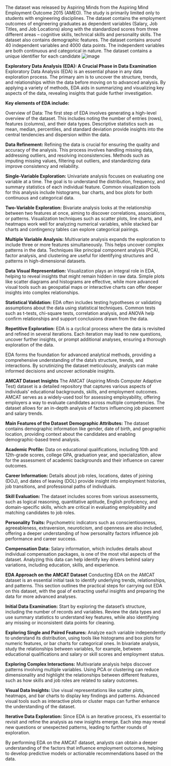 The dataset was released by Aspiring Minds from the Aspiring Mind Employment Outcome 2015 (AMEO). The study is primarily limited only to students with engineering disciplines. The dataset contains the employment outcomes of engineering graduates as dependent variables (Salary, Job Titles, and Job Locations) along with the standardized scores from three different areas – cognitive skills, technical skills and personality skills. The dataset also contains demographic features. The dataset contains around 40 independent variables and 4000 data points. The independent variables are both continuous and categorical in nature. The dataset contains a unique identifier for each candidate
![image](https://github.com/user-attachments/assets/8993d886-5f39-4510-abac-db56b80cc0b2)

**Exploratory Data Analysis (EDA): A Crucial Phase in Data Examination**
Exploratory Data Analysis (EDA) is an essential phase in any data exploration process. The primary aim is to uncover the structure, trends, and relationships within the data before moving on to advanced analysis. By applying a variety of methods, EDA aids in summarizing and visualizing key aspects of the data, revealing insights that guide further investigation.

**Key elements of EDA include:**

Overview of Data:
The first step of EDA involves generating a high-level overview of the dataset. This includes noting the number of entries (rows), features (columns), and their data types. Descriptive statistics such as mean, median, percentiles, and standard deviation provide insights into the central tendencies and dispersion within the data.

**Data Refinement:**
Refining the data is crucial for ensuring the quality and accuracy of the analysis. This process involves handling missing data, addressing outliers, and resolving inconsistencies. Methods such as imputing missing values, filtering out outliers, and standardizing data improve consistency and reliability.

**Single-Variable Exploration:**
Univariate analysis focuses on evaluating one variable at a time. The goal is to understand the distribution, frequency, and summary statistics of each individual feature. Common visualization tools for this analysis include histograms, bar charts, and box plots for both continuous and categorical data.

**Two-Variable Exploration:**
Bivariate analysis looks at the relationship between two features at once, aiming to discover correlations, associations, or patterns. Visualization techniques such as scatter plots, line charts, and heatmaps work well for analyzing numerical variables, while stacked bar charts and contingency tables can explore categorical pairings.

**Multiple Variable Analysis:**
Multivariate analysis expands the exploration to include three or more features simultaneously. This helps uncover complex patterns in the data. Techniques like principal component analysis (PCA), factor analysis, and clustering are useful for identifying structures and patterns in high-dimensional datasets.

**Data Visual Representation:**
Visualization plays an integral role in EDA, helping to reveal insights that might remain hidden in raw data. Simple plots like scatter diagrams and histograms are effective, while more advanced visual tools such as geospatial maps or interactive charts can offer deeper insights into complex relationships.

**Statistical Validation:**
EDA often includes testing hypotheses or validating assumptions about the data using statistical techniques. Common tests such as t-tests, chi-square tests, correlation analysis, and ANOVA help confirm relationships and support conclusions drawn from the data.

**Repetitive Exploration:**
EDA is a cyclical process where the data is revisited and refined in several iterations. Each iteration may lead to new questions, uncover further insights, or prompt additional analyses, ensuring a thorough exploration of the data.

EDA forms the foundation for advanced analytical methods, providing a comprehensive understanding of the data’s structure, trends, and interactions. By scrutinizing the dataset meticulously, analysts can make informed decisions and uncover actionable insights.

**AMCAT Dataset Insights**
The AMCAT (Aspiring Minds Computer Adaptive Test) dataset is a detailed repository that captures various aspects of individuals' educational backgrounds, skills, and employment outcomes. AMCAT serves as a widely-used tool for assessing employability, offering employers a way to evaluate candidates across multiple competencies. The dataset allows for an in-depth analysis of factors influencing job placement and salary trends.

**Main Features of the Dataset**
**Demographic Attributes:**
The dataset contains demographic information like gender, date of birth, and geographic location, providing context about the candidates and enabling demographic-based trend analysis.

**Academic Profile:**
Data on educational qualifications, including 10th and 12th-grade scores, college GPA, graduation year, and specialization, allow for the assessment of academic backgrounds and their influence on career outcomes.

**Career Information:**
Details about job roles, locations, dates of joining (DOJ), and dates of leaving (DOL) provide insight into employment histories, job transitions, and professional paths of individuals.

**Skill Evaluation:**
The dataset includes scores from various assessments, such as logical reasoning, quantitative aptitude, English proficiency, and domain-specific skills, which are critical in evaluating employability and matching candidates to job roles.

**Personality Traits:**
Psychometric indicators such as conscientiousness, agreeableness, extraversion, neuroticism, and openness are also included, offering a deeper understanding of how personality factors influence job performance and career success.

**Compensation Data:**
Salary information, which includes details about individual compensation packages, is one of the most vital aspects of the dataset. Analyzing this data can help identify key drivers behind salary variations, including education, skills, and experience.

**EDA Approach on the AMCAT Dataset**
Conducting EDA on the AMCAT dataset is an essential initial task to identify underlying trends, relationships, and patterns. This section outlines the practical steps for carrying out EDA on this dataset, with the goal of extracting useful insights and preparing the data for more advanced analyses.

**Initial Data Examination:**
Start by exploring the dataset’s structure, including the number of records and variables. Review the data types and use summary statistics to understand key features, while also identifying any missing or inconsistent data points for cleaning.

**Exploring Single and Paired Features:**
Analyze each variable independently to understand its distribution, using tools like histograms and box plots for numeric features, or bar charts for categorical ones. In bivariate analysis, study the relationships between variables, for example, between educational qualifications and salary or skill scores and employment status.

**Exploring Complex Interactions:**
Multivariate analysis helps discover patterns involving multiple variables. Using PCA or clustering can reduce dimensionality and highlight the relationships between different features, such as how skills and job roles are related to salary outcomes.

**Visual Data Insights:**
Use visual representations like scatter plots, heatmaps, and bar charts to display key findings and patterns. Advanced visual tools such as interactive plots or cluster maps can further enhance the understanding of the dataset.

**Iterative Data Exploration:**
Since EDA is an iterative process, it’s essential to revisit and refine the analysis as new insights emerge. Each step may reveal new questions or unexpected patterns, leading to further rounds of exploration.

By performing EDA on the AMCAT dataset, analysts can obtain a deeper understanding of the factors that influence employment outcomes, helping to develop predictive models or actionable recommendations based on the data.
